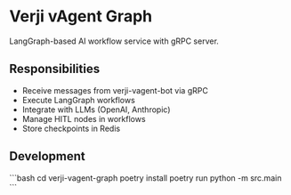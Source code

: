 # Verji vAgent Graph

LangGraph-based AI workflow service with gRPC server.

## Responsibilities
- Receive messages from verji-vagent-bot via gRPC
- Execute LangGraph workflows
- Integrate with LLMs (OpenAI, Anthropic)
- Manage HITL nodes in workflows
- Store checkpoints in Redis

## Development
\`\`\`bash
cd verji-vagent-graph
poetry install
poetry run python -m src.main
\`\`\`

